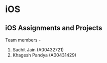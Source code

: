 # iOS
## iOS Assignments and Projects

Team members - 

1) Sachit Jain (A00432721)
2) Khagesh Pandya (A00431429)
